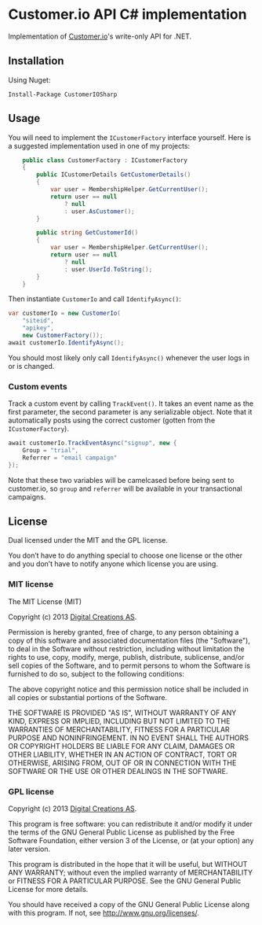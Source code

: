 # Customer.io API C# implementation

Implementation of [Customer.io](http://www.customer.io)'s write-only API for .NET.

## Installation

Using Nuget:

    Install-Package CustomerIOSharp

## Usage

You will need to implement the `ICustomerFactory` interface yourself. Here is a suggested implementation used in one of my projects:

```cs
    public class CustomerFactory : ICustomerFactory
    {
        public ICustomerDetails GetCustomerDetails()
        {
            var user = MembershipHelper.GetCurrentUser();
            return user == null 
                ? null 
                : user.AsCustomer();
        }

        public string GetCustomerId()
        {
            var user = MembershipHelper.GetCurrentUser();
            return user == null
                ? null
                : user.UserId.ToString();
        }
    }
```

Then instantiate `CustomerIo` and call `IdentifyAsync()`:

```cs
var customerIo = new CustomerIo(
    "siteid", 
    "apikey", 
    new CustomerFactory());
await customerIo.IdentifyAsync();
```

You should most likely only call `IdentifyAsync()` whenever the user logs in or is changed.

### Custom events

Track a custom event by calling `TrackEvent()`. It takes an event name as the first parameter, the second parameter is any serializable object. Note that it automatically posts using the correct customer (gotten from the `ICustomerFactory`).

```cs
await customerIo.TrackEventAsync("signup", new {
	Group = "trial",
	Referrer = "email campaign"
});
```

Note that these two variables will be camelcased before being sent to customer.io, so `group` and `referrer` will be available in your transactional campaigns.

## License

Dual licensed under the MIT and the GPL license.

You don’t have to do anything special to choose one license or the other and you don’t have to notify anyone which license you are using.

### MIT license

The MIT License (MIT)

Copyright (c) 2013 [Digital Creations AS](http://www.digitalcreations.no).

Permission is hereby granted, free of charge, to any person obtaining a copy of this software and associated documentation files (the "Software"), to deal in the Software without restriction, including without limitation the rights to use, copy, modify, merge, publish, distribute, sublicense, and/or sell copies of the Software, and to permit persons to whom the Software is furnished to do so, subject to the following conditions:

The above copyright notice and this permission notice shall be included in all copies or substantial portions of the Software.

THE SOFTWARE IS PROVIDED "AS IS", WITHOUT WARRANTY OF ANY KIND, EXPRESS OR IMPLIED, INCLUDING BUT NOT LIMITED TO THE WARRANTIES OF MERCHANTABILITY, FITNESS FOR A PARTICULAR PURPOSE AND NONINFRINGEMENT. IN NO EVENT SHALL THE AUTHORS OR COPYRIGHT HOLDERS BE LIABLE FOR ANY CLAIM, DAMAGES OR OTHER LIABILITY, WHETHER IN AN ACTION OF CONTRACT, TORT OR OTHERWISE, ARISING FROM, OUT OF OR IN CONNECTION WITH THE SOFTWARE OR THE USE OR OTHER DEALINGS IN THE SOFTWARE.

### GPL license

Copyright (c) 2013 [Digital Creations AS](http://www.digitalcreations.no).

This program is free software: you can redistribute it and/or modify it under the terms of the GNU General Public License as published by the Free Software Foundation, either version 3 of the License, or (at your option) any later version.

This program is distributed in the hope that it will be useful, but WITHOUT ANY WARRANTY; without even the implied warranty of MERCHANTABILITY or FITNESS FOR A PARTICULAR PURPOSE.  See the GNU General Public License for more details.

You should have received a copy of the GNU General Public License along with this program.  If not, see <http://www.gnu.org/licenses/>.
